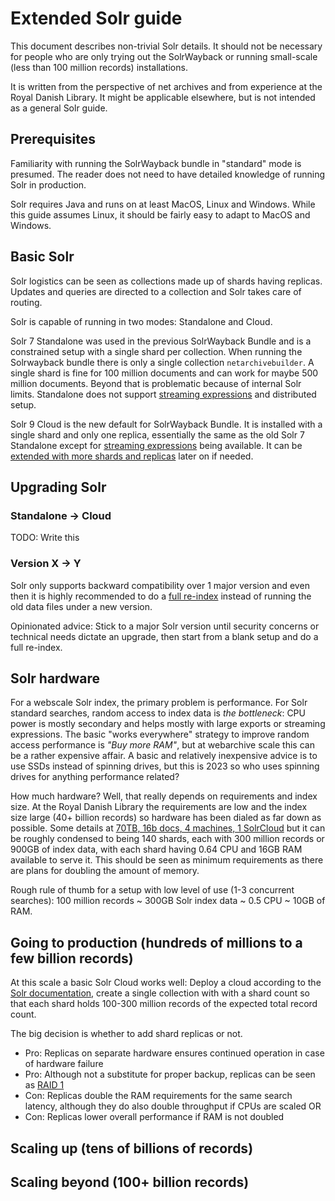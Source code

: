 # Extended Solr guide

This document describes non-trivial Solr details. It should not be necessary for people who are only trying out the SolrWayback or running small-scale (less than 100 million records) installations.

It is written from the perspective of net archives and from experience at the Royal Danish Library. It might be applicable elsewhere, but is not intended as a general Solr guide.

## Prerequisites

Familiarity with running the SolrWayback bundle in "standard" mode is presumed. The reader does not need to have detailed knowledge of running Solr in production.

Solr requires Java and runs on at least MacOS, Linux and Windows. While this guide assumes Linux, it should be fairly easy to adapt to MacOS and Windows.

## Basic Solr

Solr logistics can be seen as collections made up of shards having replicas. Updates and queries are directed to a collection and Solr takes care of routing.

Solr is capable of running in two modes: Standalone and Cloud.

Solr 7 Standalone was used in the previous SolrWayback Bundle and is a constrained setup with a single shard per collection. When running the Solrwayback bundle there is only a single collection `netarchivebuilder`. A single shard is fine for 100 million documents and can work for maybe 500 million documents. Beyond that is problematic because of internal Solr limits. Standalone does not support [streaming expressions](https://solr.apache.org/guide/8_7/streaming-expressions.html) and distributed setup.

Solr 9 Cloud is the new default for SolrWayback Bundle. It is installed with a single shard and only one replica, essentially the same as the old Solr 7 Standalone except for [streaming expressions](https://solr.apache.org/guide/solr/9_1/query-guide/streaming-expressions.html) being available. It can be [extended with more shards and replicas](https://solr.apache.org/guide/solr/9_1/deployment-guide/cluster-types.html) later on if needed.

## Upgrading Solr

### Standalone -> Cloud

TODO: Write this

### Version X -> Y

Solr only supports backward compatibility over 1 major version and even then it is highly recommended to do a [full re-index](https://solr.apache.org/guide/solr/9_1/upgrade-notes/major-changes-in-solr-9.html#reindexing-after-upgrade) instead of running the old data files under a new version.

Opinionated advice: Stick to a major Solr version until security concerns or technical needs dictate an upgrade, then start from a blank setup and do a full re-index.

## Solr hardware

For a webscale Solr index, the primary problem is performance. For Solr standard searches, random access to index data is _the bottleneck_: CPU power is mostly secondary and helps mostly with large exports or streaming expressions. The basic "works everywhere" strategy to improve random access performance is _"Buy more RAM"_, but at webarchive scale this can be a rather expensive affair. A basic and relatively inexpensive advice is to use SSDs instead of spinning drives, but this is 2023 so who uses spinning drives for anything performance related?

How much hardware? Well, that really depends on requirements and index size. At the Royal Danish Library the requirements are low and the index size large (40+ billion records) so hardware has been dialed as far down as possible. Some details at [70TB, 16b docs, 4 machines, 1 SolrCloud](https://sbdevel.wordpress.com/2016/11/30/70tb-16b-docs-4-machines-1-solrcloud/) but it can be roughly condensed to being 140 shards, each with 300 million records or 900GB of index data, with each shard having 0.64 CPU and 16GB RAM available to serve it. This should be seen as minimum requirements as there are plans for doubling the amount of memory.

Rough rule of thumb for a setup with low level of use (1-3 concurrent searches): 100 million records ~ 300GB Solr index data ~ 0.5 CPU ~ 10GB of RAM.

## Going to production (hundreds of millions to a few billion records)

At this scale a basic Solr Cloud works well: Deploy a cloud according to the [Solr documentation](https://solr.apache.org/guide/solr/9_1/deployment-guide/taking-solr-to-production.html), create a single collection with with a shard count so that each shard holds 100-300 million records of the expected total record count.


The big decision is whether to add shard replicas or not.

 * Pro: Replicas on separate hardware ensures continued operation in case of hardware failure
 * Pro: Although not a substitute for proper backup, replicas can be seen as [RAID 1](https://en.wikipedia.org/wiki/Standard_RAID_levels#RAID_1)
 * Con: Replicas double the RAM requirements for the same search latency, although they do also double throughput if CPUs are scaled OR
 * Con: Replicas lower overall performance if RAM is not doubled

## Scaling up (tens of billions of records)



## Scaling beyond (100+ billion records)

